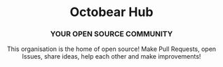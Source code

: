 <div align="center">
  <h1>Octobear Hub</h1>
  <h3>YOUR OPEN SOURCE COMMUNITY</h3>
  <p>This organisation is the home of open source! Make Pull Requests, open Issues, share ideas, help each other and make improvements!</p>
</div
